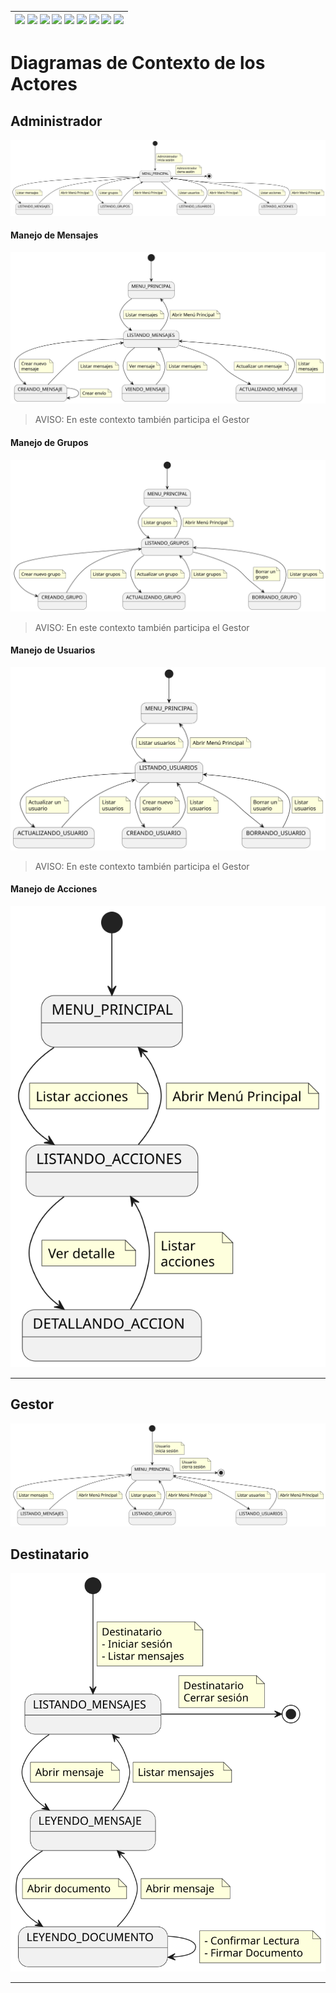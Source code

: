 <div align=right>

| [![](https://img.shields.io/badge/-Inicio-FFF?style=flat&logo=Emlakjet&logoColor=black)](/README.md) [![](https://img.shields.io/badge/-Modelo_de_Dominio-FFF?style=flat&logo=LiveChat&logoColor=black)](/docs/modeloDeDominio/) [![](https://img.shields.io/badge/-Actores-FFF?style=flat&logo=openstreetmap&logoColor=black)](/docs/casosDeUso/actores/README.md/) [![](https://img.shields.io/badge/-Casos_De_Uso-FFF?style=flat&logo=openstreetmap&logoColor=black)](/docs/casosDeUso/diagramaCasosDeUso/README.md/) [![](https://img.shields.io/badge/-Detallado_Casos_De_Uso-FFF?style=flat&logo=openstreetmap&logoColor=black)](/docs/casosDeUso/detalladoCasosDeUso/README.md) [![](https://img.shields.io/badge/-Diagrama_De_Contexto-FFF?style=flat&logo=openstreetmap&logoColor=black)](/docs/casosDeUso/diagramaDeContexto/README.md) [![](https://img.shields.io/badge/-Prototipos-FFF?style=flat&logo=openstreetmap&logoColor=black)](/docs/casosDeUso/prototipos/README.md) [![](https://img.shields.io/badge/-Sesiones_de_Requisitado-FFF?style=flat&logo=Proton&logoColor=black)](/docs/sesiones/) [![](https://img.shields.io/badge/-Recursos_Adicionales-FFF?style=flat&logo=Proton&logoColor=black)](/docs/recursos/) |
| ----------------------------------------------------------------------------------------------------------------------------------------------------------------------------------------------------------------------------------------------------------------------------------------------------------------------------------------------------------------------------------------------------------------------------------------------------------------------------------------------------------------------------------------------------------------------------------------------------------------------------------------------------------------------------------------------------------------------------------------------------------------------------------------------------------------------------------------------------------------------------------------------------------------------------------------------------------------------------------------------------------------------------------------------------------------------------------------------------------------------------------------------------------------------------------------------------------------------------------------: |

</div>

# Diagramas de Contexto de los Actores

## Administrador

![](./DiagramaDeContextoAdministrador/diagramaContextoAdministrador.svg)

#### Manejo de Mensajes

![](./DiagramaDeContextoManejoMensajes/diagramaContextoMensajes.svg)

> AVISO: En este contexto también participa el Gestor

#### Manejo de Grupos

![](./DiagramaDeContextoManejoGrupos/diagramaContextoGrupos.svg)

> AVISO: En este contexto también participa el Gestor

#### Manejo de Usuarios

![](./DiagramaDeContextoManejoUsuarios/diagramaContextoUsuarios.svg)

> AVISO: En este contexto también participa el Gestor

#### Manejo de Acciones

![](./DiagramadeContextoManejoAcciones/diagramaContextoManejoAcciones.svg)

---

## Gestor

![](./DiagramaDeContextoUsuario/diagramaContextoUsuario.svg)

## Destinatario

![](./DiagramaDeContextoDestinatario/diagramaContextoDestinatario.svg)

---
